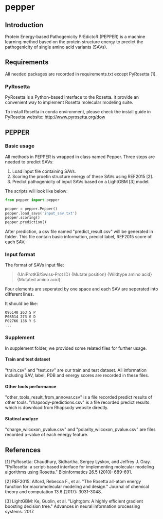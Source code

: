 # pepper
## Introduction
Protein Energy-based Pathogenicity PrEdictoR (PEPPER) is a machine learning method based on the protein structure energy to predict the pathogenicity of single amino acid variants (SAVs).

## Requirements
All needed packages are recorded in requirements.txt except PyRosetta [1].

### PyRosetta
PyRosetta is a Python-based interface to the Rosetta. It provide an convenient way to implement Rosetta molecular modeling suite.

To install Rosetta in conda environment, please check the install guide in PyRosetta website: http://www.pyrosetta.org/dow

## PEPPER

### Basic usage
All methods in PEPPER is wrapped in class named Pepper. Three steps are needed to predict SAVs:
1. Load input file containing SAVs.
2. Scoring the proetin structure energy of these SAVs using REF2015 [2].
3. Predict pathogenicity of input SAVs based on a LightGBM [3] model.

The scripts will look like below:
```python
from pepper import pepper

pepper = pepper.Pepper()
pepper.load_savs('input_sav.txt')
pepper.scoring()
pepper.prediction()
```

After prediction, a csv file named "predict_result.csv" will be generated in folder.
This file contain basic information, predict label, REF2015 score of each SAV.

### Input format
The format of SAVs input file:
> {UniProtKB/Swiss-Prot ID} {Mutate position} {Wildtype amino acid} {Mutated amino acid}

Four elements are seperated by one space and each SAV are seperated into different lines.

It should be like:
```
O95140 263 S P
P08514 273 G D
P02766 136 Y S
...
```

### Supplement
In supplement folder, we provided some related files for further usage.

#### Train and test dataset
"train.csv" and "test.csv" are our train and test dataset. All information including SAV, label, PDB and energy scores are recorded in these files.

#### Other tools performance
"other_tools_result_from_annovar.csv" is a file recorded predict results of other tools.
"rhapsody-predictions.csv" is a file recorded predict results which is download from Rhapsody website directly.

#### Statical analyze
"charge_wilcoxon_pvalue.csv" and "polarity_wilcoxon_pvalue.csv" are files recorded p-value of each energy feature.

## References
[1] PyRosetta: Chaudhury, Sidhartha, Sergey Lyskov, and Jeffrey J. Gray. "PyRosetta: a script-based interface for implementing molecular modeling algorithms using Rosetta." Bioinformatics 26.5 (2010): 689-691.

[2] REF2015: Alford, Rebecca F., et al. "The Rosetta all-atom energy function for macromolecular modeling and design." Journal of chemical theory and computation 13.6 (2017): 3031-3048.

[3] LightGBM: Ke, Guolin, et al. "Lightgbm: A highly efficient gradient boosting decision tree." Advances in neural information processing systems. 2017.